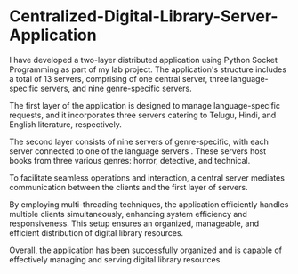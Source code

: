 # Centralized-Digital-Library-Server-Application

I have developed a two-layer distributed application using Python Socket Programming as part of my lab project. The application's structure includes a total of 13 servers, comprising of one central server, three language-specific servers, and nine genre-specific servers.

The first layer of the application is designed to manage language-specific requests, and it incorporates three servers catering to Telugu, Hindi, and English literature, respectively.

The second layer consists of nine servers of genre-specific, with each server connected to one of the language servers . These servers host books from three various genres: horror, detective, and technical.

To facilitate seamless operations and interaction, a central server mediates communication between the clients and the first layer of servers.

By employing multi-threading techniques, the application efficiently handles multiple clients simultaneously, enhancing system efficiency and responsiveness. This setup ensures an organized, manageable, and efficient distribution of digital library resources.

Overall, the application has been successfully organized and is capable of effectively managing and serving digital library resources.
